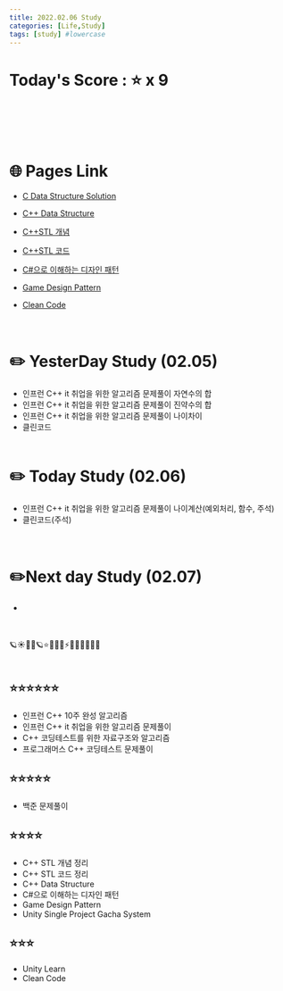 ```yaml
---
title: 2022.02.06 Study
categories: [Life,Study]
tags: [study] #lowercase    
---
```


# Today's Score : ⭐ x 9 　　　　　　　　　　　　　　　　　　　　
　　　　　　　　　　　　　　　　　　　　　　　　　　　　　　　　　　　
　　　　　　　　　　　　　　　　　　　　　　　　　　　　　　　　　　　

# 🌐 Pages Link
- [C Data Structure Solution](https://calm-price-43a.notion.site/C-c4cb80a108c94bef8b202c0c7624ebfc) 

- [C++ Data Structure](https://calm-price-43a.notion.site/C-47080a1873b54a3a8b6d89925d84e024)

- [C++STL 개념](https://calm-price-43a.notion.site/C-STL-ab095ae38f8e4fcbad549aec64bb9ba6) 

- [C++STL 코드](https://calm-price-43a.notion.site/C-STL-f016394a615d4abab4894264627aeb5c) 

- [C#으로 이해하는 디자인 패턴](https://calm-price-43a.notion.site/C-fe83d437eee04341b345f9908fb66a23) 

- [Game Design Pattern](https://github.com/Milk377/GameDesignPattern)

 - [Clean Code](https://calm-price-43a.notion.site/Clean-code-bd0b5f4969894ed1b6604038389b02fa)



　　　　　　　　　　　　　　　　　　　　　　　　　　　　　　　　　　　
　　　　　　　　　　　　　　　　　　　　　　　　　　　　　　　　　　　

# ✏️  YesterDay Study (02.05)
- 인프런 C++ it 취업을 위한 알고리즘 문제풀이 자연수의 합  
- 인프런 C++ it 취업을 위한 알고리즘 문제풀이 진약수의 합
- 인프런 C++ it 취업을 위한 알고리즘 문제풀이 나이차이  
- 클린코드
　　　　　　　　　　　　　　　　　　　　　　　　　　　　　　　　　　　
　　　　　　　　　　　　　　　　　　　　　　　　　　　　　　　　　　　

# ✏️  Today Study (02.06)
- 인프런 C++ it 취업을 위한 알고리즘 문제풀이 나이계산(예외처리, 함수, 주석)
- 클린코드(주석)




　　　　　　　　　　　　　　　　　　　　　　　　　　　　　　　　　　　
　　　　　　　　　　　　　　　　　　　　　　　　　　　　　　　　　　　

# ✏️Next day Study (02.07)
- 






　　　　　　　　　　　　　　　　　　　　　　　　　　　　　　　　　　　
　　　　　　　　　　　　　　　　　　　　　　　　　　　　　　　　　　　

🪐☀🌝🌞🪐⭐🌟🌠🌌⚡🌈🌀🔥💧🌊🍒
　　　　　　　　　　　　　　　　　　　　　　　　　　　　　　　　　　　
　　　　　　　　　　　　　　　　　　　　　　　　　　　　　　　　　　　
　　　　　　　　　　　　　　　　　　　　　　　　　　　　　　　　　　　
　　　　　　　　　　　　　　　　　　　　　　　　　　　　　　　　　　　



## ⭐⭐⭐⭐⭐⭐
- 인프런 C++ 10주 완성 알고리즘
- 인프런 C++ it 취업을 위한 알고리즘 문제풀이
- C++ 코딩테스트를 위한 자료구조와 알고리즘
- 프로그래머스 C++ 코딩테스트 문제풀이

## ⭐⭐⭐⭐⭐
- 백준 문제풀이

## ⭐⭐⭐⭐
- C++ STL 개념 정리
- C++ STL 코드 정리
- C++ Data Structure
- C#으로 이해하는 디자인 패턴
- Game Design Pattern
- Unity Single Project Gacha System

## ⭐⭐⭐
- Unity Learn
- Clean Code